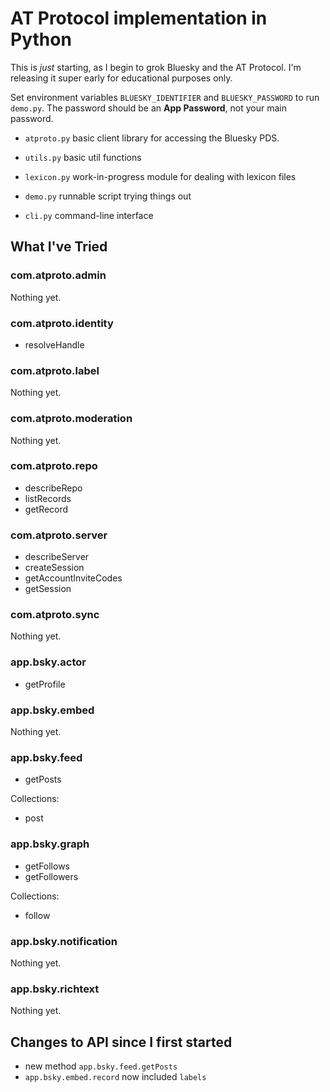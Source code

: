 # AT Protocol implementation in Python

This is _just_ starting, as I begin to grok Bluesky and the AT Protocol.
I'm releasing it super early for educational purposes only.

Set environment variables `BLUESKY_IDENTIFIER` and `BLUESKY_PASSWORD` to run `demo.py`.
The password should be an **App Password**, not your main password.

- `atproto.py` basic client library for accessing the Bluesky PDS.
- `utils.py` basic util functions
- `lexicon.py` work-in-progress module for dealing with lexicon files

- `demo.py` runnable script trying things out
- `cli.py` command-line interface


## What I've Tried

### com.atproto.admin

Nothing yet.

### com.atproto.identity

* resolveHandle

### com.atproto.label

Nothing yet.

### com.atproto.moderation

Nothing yet.

### com.atproto.repo

* describeRepo
* listRecords
* getRecord

### com.atproto.server

* describeServer
* createSession
* getAccountInviteCodes
* getSession

### com.atproto.sync

Nothing yet.

### app.bsky.actor

* getProfile

### app.bsky.embed

Nothing yet.

### app.bsky.feed

* getPosts

Collections:

* post

### app.bsky.graph

* getFollows
* getFollowers

Collections:

* follow

### app.bsky.notification

Nothing yet.

### app.bsky.richtext

Nothing yet.


## Changes to API since I first started

- new method `app.bsky.feed.getPosts`
- `app.bsky.embed.record` now included `labels`

